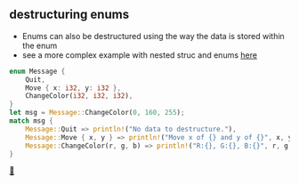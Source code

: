 ## destructuring enums

* Enums can also be destructured using the way the data is stored within the enum
* see a more complex example with nested struc and enums [here](https://play.rust-lang.org/?version=stable&mode=debug&edition=2018&gist=71867092024da2b64b1fbc6a8b2101a4)

```rust
enum Message {
    Quit,
    Move { x: i32, y: i32 },
    ChangeColor(i32, i32, i32),
}
let msg = Message::ChangeColor(0, 160, 255);
match msg {
    Message::Quit => println!("No data to destructure."),
    Message::Move { x, y } => println!("Move x of {} and y of {}", x, y),
    Message::ChangeColor(r, g, b) => println!("R:{}, G:{}, B:{}", r, g, b),
}
```

[📒](https://doc.rust-lang.org/book/ch18-03-pattern-syntax.html#destructuring-enums)